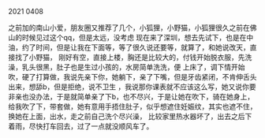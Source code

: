 2021 0408 

之前加的南山小爱，朋友圈又推荐了几个，小狐狸，小野猫，小狐狸很久之前在佛山的时候见过这个qq，但是太远，没考虑
现在来了深圳，想去先试下，也是在中油，约了时间，但是让我在下面等，等了很久说还要等，就算了，和她说改天，直接找了小野猫，
刚好有空，直接上楼，胸还是比较大的，付钱开始脱衣服，先洗澡，乳头很黑，肚子也是生过小孩的，水房简单洗洗，便
上床了，调下情开始吹，硬了打算做，我说先亲下你，她躺下，亲了下嘴，但是牙齿紧闭，不肯伸舌头出来，想舔b，但是拒绝，说不卫生
，我说那你课表就不应该这么写，她又说你要非亲也没办法，于是就简单亲了下b，也不尽兴，于是让她在吹下，骑在她身上，
给我吹了下，带套做，她有意用手捂住肚子，似乎想遮住妊娠纹，其实也遮不住，换她在上面，出水，走之前自己洗个尽兴澡，
比较家里热水器坏了，出去之后下着雨，尽快打车回去，过了一点就没顺风车了。